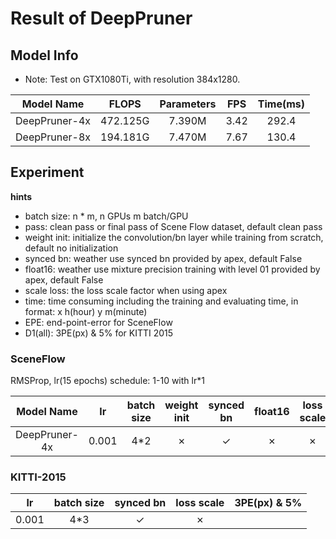 # Result of DeepPruner

## Model Info

* Note: Test on GTX1080Ti, with resolution 384x1280.

|    Model Name         |   FLOPS   | Parameters | FPS  | Time(ms) |
|:---------------------:|:---------:|:----------:|:----:|:--------:|
|    DeepPruner-4x      | 472.125G  |   7.390M   |  3.42|  292.4   |
|    DeepPruner-8x      | 194.181G  |   7.470M   |  7.67|  130.4   |



## Experiment


**hints**

* batch size: n * m, n GPUs m batch/GPU
* pass: clean pass or final pass of Scene Flow dataset, default clean pass
* weight init: initialize the convolution/bn layer while training from scratch, default no initialization
* synced bn: weather use synced bn provided by apex, default False
* float16: weather use mixture precision training with level 01 provided by apex, default False
* scale loss: the loss scale factor when using apex
* time: time consuming including the training and evaluating time, in format: x h(hour) y m(minute)
* EPE: end-point-error for SceneFlow
* D1(all): 3PE(px) & 5% for KITTI 2015


### SceneFlow

RMSProp, lr(15 epochs) schedule: 1-10 with lr\*1


|    Model Name         |  lr   |batch size |weight init| synced bn | float16   |loss scale | EPE(px)| time  | BaiDuYun | GoogleDrive |
|:---------------------:|:-----:|:---------:|:---------:|:---------:|:---------:|:---------:|:------:|:-----:|:--------:|:-----------:|
|    DeepPruner-4x      | 0.001 | 4*2       | ✗         |  ✓        | ✗         | ✗         | 



### KITTI-2015

|  lr   |batch size | synced bn |loss scale | 3PE(px) & 5% | 
|:-----:|:---------:|:---------:|:---------:|:------------:|
| 0.001 | 4*3       |  ✓        | ✗         | 
